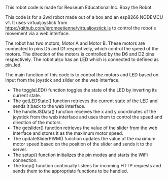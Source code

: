 This robot code is made for Reuseum Educational Inc. Boxy the Robot

This code is for a 2wd robot made out of a box and an esp8266 NODEMCU v1. It uses virtualjoystick from https://github.com/jeromeetienne/virtualjoystick.js to control the robot's movement via a web interface.

The robot has two motors, Motor A and Motor B. These motors are connected to pins D5 and D1 respectively, which control the speed of the motors. The direction of the motors is controlled by the D6 and D2 pins respectively. The robot also has an LED which is connected to defined as pin_led.

The main function of this code is to control the motors and LED based on input from the joystick and slider on the web interface. 
- The toggleLED() function toggles the state of the LED by inverting its current state. 
- The getLEDState() function retrieves the current state of the LED and sends it back to the web interface. 
- The handleJSData() function receives the x and y coordinates of the joystick from the web interface and uses them to control the speed and direction of the motors. 
- The getslider() function retrieves the value of the slider from the web interface and stores it as the maximum motor speed.
- The updateSliderPWM() function updates the value of the maximum motor speed based on the position of the slider and sends it to the server. 
- The setup() function initializes the pin modes and starts the WiFi connection. 
- The loop() function continually listens for incoming HTTP requests and sends them to the appropriate functions to be handled.

